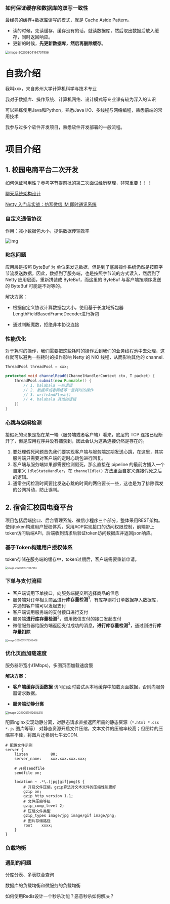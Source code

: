### 如何保证缓存和数据库的双写一致性

最经典的缓存+数据库读写的模式，就是 Cache Aside Pattern。

- 读的时候，先读缓存，缓存没有的话，就读数据库，然后取出数据后放入缓存，同时返回响应。
- 更新的时候，**先更新数据库，然后再删除缓存**。

<img src="images/image-20200804194707956.png" alt="image-20200804194707956" style="zoom:67%;" />

# 自我介绍

我叫xxx，来自苏州大学计算机科学与技术专业

我对于数据库、操作系统、计算机网络、设计模式等专业课有较为深入的认识

可以熟练使用Java和Python，熟悉Java I/O、多线程与网络编程，熟悉前端的常用技术

我参与过多个软件开发项目，熟悉软件开发部署的一般流程。

# 项目介绍

## 1. 校园电商平台二次开发

如何保证可用性？参考字节提前批的第二次面试经历整理，非常重要！！！

[聊天系统架构设计](https://zhuanlan.zhihu.com/p/37284519)

[Netty 入门与实战：仿写微信 IM 即时通讯系统](https://juejin.im/book/5b4bc28bf265da0f60130116/section/5b6a1a9cf265da0f87595521)

### 自定义通信协议

作用：减小数据包大小，提供数据传输效率

![img](.\images\YPcPIhLZifHdzFVN.png)

### 粘包问题

应用层是按照 ByteBuf 为 单位来发送数据，但是到了底层操作系统仍然是按照字节流发送数据，因此，数据到了服务端，也是按照字节流的方式读入，然后到了 Netty 应用层面，重新拼装成 ByteBuf，而这里的 ByteBuf 与客户端按顺序发送的 ByteBuf 可能是不对等的。

解决方案：

- 根据自定义协议计算数据包大小，使用基于长度域拆包器 LengthFieldBasedFrameDecoder进行拆包

- 通过判断魔数，拒绝非本协议连接

### 性能优化

对于耗时的操作，我们需要把这些耗时的操作丢到我们的业务线程池中去处理，这样就可以避免一些耗时的操作影响 Netty 的 NIO 线程，从而影响其他的 channel.

```java
ThreadPool threadPool = xxx;

protected void channelRead0(ChannelHandlerContext ctx, T packet) {
    threadPool.submit(new Runnable() {
        // 1. balabala 一些逻辑
        // 2. 数据库或者网络等一些耗时的操作
        // 3. writeAndFlush()
        // 4. balabala 其他的逻辑
    })
}
```

### 心跳与空闲检测

接假死的现象是指在某一端（服务端或者客户端）看来，底层的 TCP 连接已经断开了，但是应用程序并没有捕获到，因此会认为这条连接仍然是存在的。

1. 要处理假死问题首先我们要实现客户端与服务端定期发送心跳，在这里，其实服务端只需要对客户端的定时心跳包进行回复。
2. 客户端与服务端如果都需要检测假死，那么直接在 pipeline 的最前方插入一个自定义 `IdleStateHandler`，在 `channelIdle()` 方法里面自定义连接假死之后的逻辑。
3. 通常空闲检测时间要比发送心跳的时间的两倍要长一些，这也是为了排除偶发的公网抖动，防止误判。

## 2. 宿舍汇校园电商平台

项目包括后端接口、后台管理系统、微信小程序三个部分，整体采用REST架构。使用token构建用户授权体系，采用AOP实现接口的访问权限控制，前端带上token访问后端API，后端收到请求后验证token访问数据库并返回json响应。

### 基于Token构建用户授权体系

token存储在服务端的缓存中，token过期后，客户端需要重新申请。

<img src=".\images\CeNS9iH5awTVcMia.png" alt="image-20200515171247954" style="zoom:50%;" />

### 下单与支付流程

- 客户端调用下单接口，向服务端提交所选择商品的信息
- 服务端对订单相关商品进行**库存量检测<sup>1</sup>**，有库存则将订单数据存入数据库，并通知客户端可以发起支付
- 客户端调用服务端的支付接口进行支付
- 服务端**进行库存量检测**<sup>2</sup>，调用微信支付的接口发起支付
- 微信服务器给服务端返回支付成功的消息，**进行库存量检测<sup>3</sup>**，通过则进行**库存量扣除**

<img src=".\images\ObMGBoa5UbJKGaGx.png" alt="image-20200515172303408" style="zoom:50%;" />



### 优化页面加载速度

服务器带宽小(1Mbps)，多图页面加载速度慢

**解决方案：**

- **客户端缓存页面数据**
  访问页面时尝试从本地缓存中加载页面数据，否则向服务器请求数据。

- **服务端动静分离**

 <img src=".\images\dxg8J8GqbLB8pgxX.png" alt="image-20200519112604215" style="zoom: 60%;" />

配置nginx实现动静分离，对静态请求直接返回所需的静态资源（`*.html *.css *.js` 图片等等）
对静态资源开启文件压缩，文本文件的压缩率较高；但图片的压缩率不佳，将图片迁移到七牛云CDN.

```nginx
# 配置文件示例
server {
    listen 			80;
    server_name:	xxx.xxx.xxx.xxx;	
    
    # 开启sendfile
    sendfile on;
    
    location ~ .*\.(jpg|gif|png)$ {
        # 开启文件压缩，gzip算法对文本文件的压缩性能更好
        gzip on;
        gzip_http_version 1.1;
        # 文件压缩等级
        gzip_comp_level 2;
        # 压缩文件类型
        gzip_types image/jpg image/gif image/png;
        # 图片存储路径
        root	xxxx;
    }
}
```

### 负载均衡

### 遇到的问题

分库分表、多表联合查询

数据库的负载均衡和微服务的负载均衡

如何使用Redis设计一个秒杀功能？恶意秒杀如何解决？